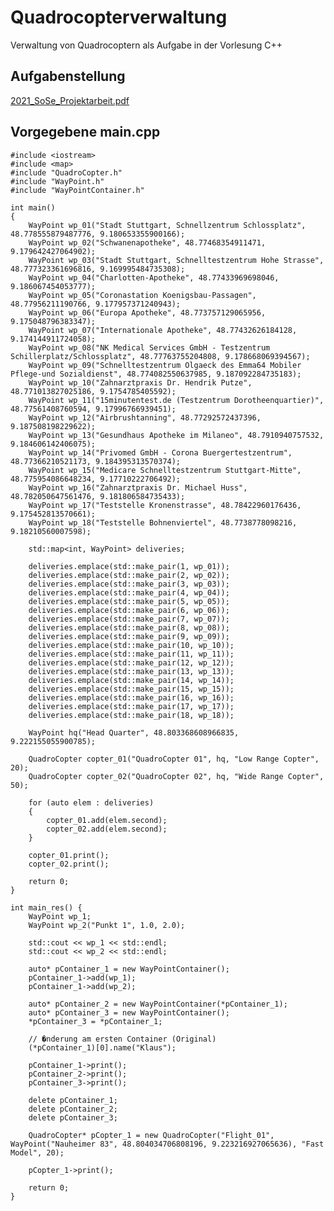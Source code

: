 # Quadrocopterverwaltung
Verwaltung von Quadrocoptern als Aufgabe in der Vorlesung C++

## Aufgabenstellung
[2021_SoSe_Projektarbeit.pdf](2021_SoSe_Projektarbeit.pdf)

## Vorgegebene main.cpp
    #include <iostream>
    #include <map>
    #include "QuadroCopter.h"
    #include "WayPoint.h"
    #include "WayPointContainer.h"
    
    int main()
    {
        WayPoint wp_01("Stadt Stuttgart, Schnellzentrum Schlossplatz", 48.778555879487776, 9.180653355900166);
        WayPoint wp_02("Schwanenapotheke", 48.77468354911471, 9.179642427064902);
        WayPoint wp_03("Stadt Stuttgart, Schnelltestzentrum Hohe Strasse", 48.777323361696816, 9.169995484735308);
        WayPoint wp_04("Charlotten-Apotheke", 48.77433969698046, 9.186067454053777);
        WayPoint wp_05("Coronastation Koenigsbau-Passagen", 48.77956211190766, 9.177957371240943);
        WayPoint wp_06("Europa Apotheke", 48.773757129065956, 9.175048796383347);
        WayPoint wp_07("Internationale Apotheke", 48.77432626184128, 9.174144911724058);
        WayPoint wp_08("NK Medical Services GmbH - Testzentrum Schillerplatz/Schlossplatz", 48.77763755204808, 9.178668069394567);
        WayPoint wp_09("Schnelltestzentrum Olgaeck des Emma64 Mobiler Pflege-und Sozialdienst", 48.774082550637985, 9.187092284735183);
        WayPoint wp_10("Zahnarztpraxis Dr. Hendrik Putze", 48.771013827025186, 9.1754785405592);
        WayPoint wp_11("15minutentest.de (Testzentrum Dorotheenquartier)", 48.77561408760594, 9.17996766939451);
        WayPoint wp_12("Airbrushtanning", 48.77292572437396, 9.187508198229622);
        WayPoint wp_13("Gesundhaus Apotheke im Milaneo", 48.7910940757532, 9.184606142406075);
        WayPoint wp_14("Privomed GmbH - Corona Buergertestzentrum", 48.77366210521173, 9.184395313570374);
        WayPoint wp_15("Medicare Schnelltestzentrum Stuttgart-Mitte", 48.775954086648234, 9.17710222706492);
        WayPoint wp_16("Zahnarztpraxis Dr. Michael Huss", 48.782050647561476, 9.181806584735433);
        WayPoint wp_17("Teststelle Kronenstrasse", 48.78422960176436, 9.175452813570661);
        WayPoint wp_18("Teststelle Bohnenviertel", 48.7738778098216, 9.18210560007598);
    
        std::map<int, WayPoint> deliveries;
    
        deliveries.emplace(std::make_pair(1, wp_01));
        deliveries.emplace(std::make_pair(2, wp_02));
        deliveries.emplace(std::make_pair(3, wp_03));
        deliveries.emplace(std::make_pair(4, wp_04));
        deliveries.emplace(std::make_pair(5, wp_05));
        deliveries.emplace(std::make_pair(6, wp_06));
        deliveries.emplace(std::make_pair(7, wp_07));
        deliveries.emplace(std::make_pair(8, wp_08));
        deliveries.emplace(std::make_pair(9, wp_09));
        deliveries.emplace(std::make_pair(10, wp_10));
        deliveries.emplace(std::make_pair(11, wp_11));
        deliveries.emplace(std::make_pair(12, wp_12));
        deliveries.emplace(std::make_pair(13, wp_13));
        deliveries.emplace(std::make_pair(14, wp_14));
        deliveries.emplace(std::make_pair(15, wp_15));
        deliveries.emplace(std::make_pair(16, wp_16));
        deliveries.emplace(std::make_pair(17, wp_17));
        deliveries.emplace(std::make_pair(18, wp_18));
    
        WayPoint hq("Head Quarter", 48.803368608966835, 9.222155055900785);
    
        QuadroCopter copter_01("QuadroCopter 01", hq, "Low Range Copter", 20);
        QuadroCopter copter_02("QuadroCopter 02", hq, "Wide Range Copter", 50);
    
        for (auto elem : deliveries)
        {
            copter_01.add(elem.second);
            copter_02.add(elem.second);
        }
    
        copter_01.print();
        copter_02.print();
    
        return 0;
    }
    
    int main_res() {
        WayPoint wp_1;
        WayPoint wp_2("Punkt 1", 1.0, 2.0);
    
        std::cout << wp_1 << std::endl;
        std::cout << wp_2 << std::endl;
    
        auto* pContainer_1 = new WayPointContainer();
        pContainer_1->add(wp_1);
        pContainer_1->add(wp_2);
    
        auto* pContainer_2 = new WayPointContainer(*pContainer_1);
        auto* pContainer_3 = new WayPointContainer();
        *pContainer_3 = *pContainer_1;
    
        // �nderung am ersten Container (Original)
        (*pContainer_1)[0].name("Klaus");
        
        pContainer_1->print();
        pContainer_2->print();
        pContainer_3->print();
    
        delete pContainer_1;
        delete pContainer_2;
        delete pContainer_3;
    
        QuadroCopter* pCopter_1 = new QuadroCopter("Flight_01", WayPoint("Nauheimer 83", 48.804034706808196, 9.223216927065636), "Fast Model", 20);
    
        pCopter_1->print();
    
        return 0;
    }

